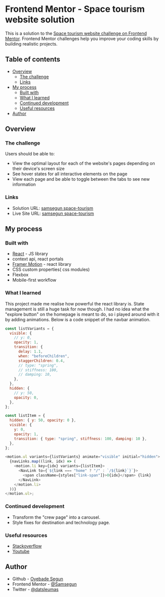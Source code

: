 # Frontend Mentor - Space tourism website solution

This is a solution to the [Space tourism website challenge on Frontend Mentor](https://www.frontendmentor.io/challenges/space-tourism-multipage-website-gRWj1URZ3). Frontend Mentor challenges help you improve your coding skills by building realistic projects.

## Table of contents

- [Overview](#overview)
  - [The challenge](#the-challenge)
  <!-- - [Screenshot](#screenshot) -->
  - [Links](#links)
- [My process](#my-process)
  - [Built with](#built-with)
  - [What I learned](#what-i-learned)
  - [Continued development](#continued-development)
  - [Useful resources](#useful-resources)
- [Author](#author)

## Overview

### The challenge

Users should be able to:

- View the optimal layout for each of the website's pages depending on their device's screen size
- See hover states for all interactive elements on the page
- View each page and be able to toggle between the tabs to see new information

<!-- ### Screenshot

![](./screenshot.jpg)

Add a screenshot of your solution. The easiest way to do this is to use Firefox to view your project, right-click the page and select "Take a Screenshot". You can choose either a full-height screenshot or a cropped one based on how long the page is. If it's very long, it might be best to crop it.

Alternatively, you can use a tool like [FireShot](https://getfireshot.com/) to take the screenshot. FireShot has a free option, so you don't need to purchase it.

Then crop/optimize/edit your image however you like, add it to your project, and update the file path in the image above. -->

### Links

- Solution URL: [samsegun space-tourism](https://github.com/Samsegun/space-tourism)
- Live Site URL: [samsegun space-tourism](https://samsegun-space-tourism.netlify.app)

## My process

### Built with

- [React](https://reactjs.org/) - JS library
- context api, react portals
- [Framer Motion](https://www.framer.com/motion/) - react library
- CSS custom properties( css modules)
- Flexbox
- Mobile-first workflow

### What I learned

This project made me realise how powerful the react library is. State management is still a huge task for now though. I had no idea what the "explore button" on the homepage is meant to do, so i played around with it by adding animations. Below is a code snippet of the navbar animation.

```js
const listVariants = {
  visible: {
    // y: 0,
    opacity: 1,
    transition: {
      delay: 1.1,
      when: "beforeChildren",
      staggerChildren: 0.4,
      // type: "spring",
      // stiffness: 100,
      // damping: 10,
    },
  },
  hidden: {
    // y: 50,
    opacity: 0,
  },
};

const listItem = {
  hidden: { y: 50, opacity: 0 },
  visible: {
    y: 0,
    opacity: 1,
    transition: { type: "spring", stiffness: 100, damping: 10 },
  },
};

<motion.ul variants={listVariants} animate="visible" initial="hidden">
  {navLinks.map((link, idx) => (
    <motion.li key={idx} variants={listItem}>
      <NavLink to={`${link === "home" ? "/" : `/${link}`}`}>
        <span className={styles["link-span"]}>0{idx}</span> {link}
      </NavLink>
    </motion.li>
  ))}
</motion.ul>;
```

### Continued development

- Transform the "crew page" into a carousel.
- Style fixes for destination and technology page.

### Useful resources

- [Stackoverflow](https://stackoverflow.com/)
- [Youtube](https://www.youtube.com)

## Author

- Github - [Oyebade Segun](https://github.com/Samsegun)
- Frontend Mentor - [@Samsegun](https://www.frontendmentor.io/profile/Samsegun)
- Twitter - [@datsleumas](https://www.twitter.com/datsleumas)

